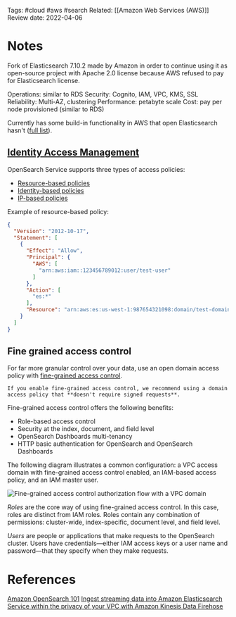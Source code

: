 Tags: #cloud #aws #search
Related: [[Amazon Web Services (AWS)]]
Review date: 2022-04-06

# Notes

Fork of Elasticsearch 7.10.2 made by Amazon in order to continue using it as open-source project with Apache 2.0 license because AWS refused to pay for Elasticsearch license.

Operations: similar to RDS
Security: Cognito, IAM, VPC, KMS, SSL
Reliability: Multi-AZ, clustering
Performance: petabyte scale
Cost: pay per node provisioned (similar to RDS)

Currently has some build-in functionality in AWS that open Elasticsearch hasn't ([full list](https://aws.amazon.com/ru/opensearch-service/the-elk-stack/what-is-opensearch/)).

## [Identity Access Management](https://docs.aws.amazon.com/opensearch-service/latest/developerguide/ac.html)

OpenSearch Service supports three types of access policies:
-   [Resource-based policies](https://docs.aws.amazon.com/opensearch-service/latest/developerguide/ac.html#ac-types-resource)
-   [Identity-based policies](https://docs.aws.amazon.com/opensearch-service/latest/developerguide/ac.html#ac-types-identity)
-   [IP-based policies](https://docs.aws.amazon.com/opensearch-service/latest/developerguide/ac.html#ac-types-ip)

Example of resource-based policy:
```json
{
  "Version": "2012-10-17",
  "Statement": [
    {
      "Effect": "Allow",
      "Principal": {
        "AWS": [
          "arn:aws:iam::123456789012:user/test-user"
        ]
      },
      "Action": [
        "es:*"
      ],
      "Resource": "arn:aws:es:us-west-1:987654321098:domain/test-domain/*"
    }
  ]
}
```

## Fine grained access control

For far more granular control over your data, use an open domain access policy with [fine-grained access control](https://docs.aws.amazon.com/opensearch-service/latest/developerguide/fgac.html). 

```ad-note
If you enable fine-grained access control, we recommend using a domain access policy that **doesn't require signed requests**.
```

Fine-grained access control offers the following benefits:
-   Role-based access control
-   Security at the index, document, and field level
-   OpenSearch Dashboards multi-tenancy
-   HTTP basic authentication for OpenSearch and OpenSearch Dashboards

The following diagram illustrates a common configuration: a VPC access domain with fine-grained access control enabled, an IAM-based access policy, and an IAM master user.

![Fine-grained access control authorization flow with a VPC domain](https://docs.aws.amazon.com/opensearch-service/latest/developerguide/images/fgac-vpc-iam.png)

_Roles_ are the core way of using fine-grained access control. In this case, roles are distinct from IAM roles. Roles contain any combination of permissions: cluster-wide, index-specific, document level, and field level.

_Users_ are people or applications that make requests to the OpenSearch cluster. Users have credentials—either IAM access keys or a user name and password—that they specify when they make requests.

# References
[Amazon OpenSearch 101](https://www.youtube.com/watch?v=XqQJmV2yoks)
[Ingest streaming data into Amazon Elasticsearch Service within the privacy of your VPC with Amazon Kinesis Data Firehose](https://aws.amazon.com/blogs/big-data/ingest-streaming-data-into-amazon-elasticsearch-service-within-the-privacy-of-your-vpc-with-amazon-kinesis-data-firehose/)
